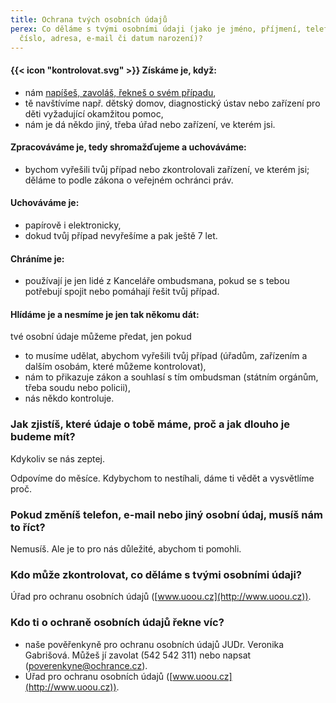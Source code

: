 ```yaml
---
title: Ochrana tvých osobních údajů
perex: Co děláme s tvými osobními údaji (jako je jméno, příjmení, telefonní
  číslo, adresa, e-mail či datum narození)?
---
```

#### {{< icon "kontrolovat.svg" >}} Získáme je, když:

* nám [napíšeš, zavoláš, řekneš o svém případu](https://deti.ochrance.cz/kdo/jak/),
* tě navštívíme např. dětský domov, diagnostický ústav nebo zařízení pro děti vyžadující okamžitou pomoc, 
* nám je dá někdo jiný, třeba úřad nebo zařízení, ve kterém jsi.

#### Zpracováváme je, tedy shromažďujeme a uchováváme:

* bychom vyřešili tvůj případ nebo zkontrolovali zařízení, ve kterém jsi; děláme to podle zákona o veřejném ochránci práv.

#### Uchováváme je:

* papírově i elektronicky,
* dokud tvůj případ nevyřešíme a pak ještě 7 let.

#### Chráníme je:

* používají je jen lidé z Kanceláře ombudsmana, pokud se s tebou potřebují spojit nebo pomáhají řešit tvůj případ.

#### **Hlídáme je a nesmíme je jen tak někomu dát:** 

tvé osobní údaje můžeme předat, jen pokud

* to musíme udělat, abychom vyřešili tvůj případ (úřadům, zařízením a dalším osobám, které můžeme kontrolovat),
* nám to přikazuje zákon a souhlasí s tím ombudsman (státním orgánům, třeba soudu nebo policii),
* nás někdo kontroluje.



### Jak zjistíš, které údaje o tobě máme, proč a jak dlouho je budeme mít?

Kdykoliv se nás zeptej.

Odpovíme do měsíce. Kdybychom to nestíhali, dáme ti vědět a vysvětlíme proč.

### Pokud změníš telefon, e-mail nebo jiný osobní údaj, musíš nám to říct?

Nemusíš. Ale je to pro nás důležité, abychom ti pomohli.

### Kdo může zkontrolovat, co děláme s tvými osobními údaji?

Úřad pro ochranu osobních údajů ([www.uoou.cz](http://www.uoou.cz)).

### Kdo ti o ochraně osobních údajů řekne víc?

* naše pověřenkyně pro ochranu osobních údajů JUDr. Veronika Gabrišová. Můžeš jí zavolat (542 542 311) nebo napsat ([poverenkyne@ochrance.cz](mailto:poverenkyne@ochrance.cz)).
* Úřad pro ochranu osobních údajů ([www.uoou.cz](http://www.uoou.cz)).